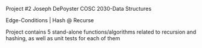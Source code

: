 Project #2
Joseph DePoyster
COSC 2030-Data Structures

Edge-Conditions | Hash @ Recurse

Project contains 5 stand-alone functions/algorithms related to recursion and hashing, as well as unit tests for each of them

